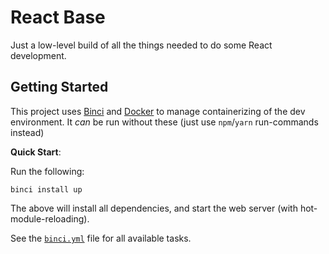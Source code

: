 # React Base

Just a low-level build of all the things needed to do some React development.

## Getting Started

This project uses [Binci](https://github.com/binci/binci) and [Docker](https://www.docker.com) to manage containerizing of the dev environment. It _can_ be run without these (just use `npm`/`yarn` run-commands instead)

**Quick Start**:

Run the following:

```
binci install up
```

The above will install all dependencies, and start the web server (with hot-module-reloading).

See the [`binci.yml`](./binci.yml) file for all available tasks.
